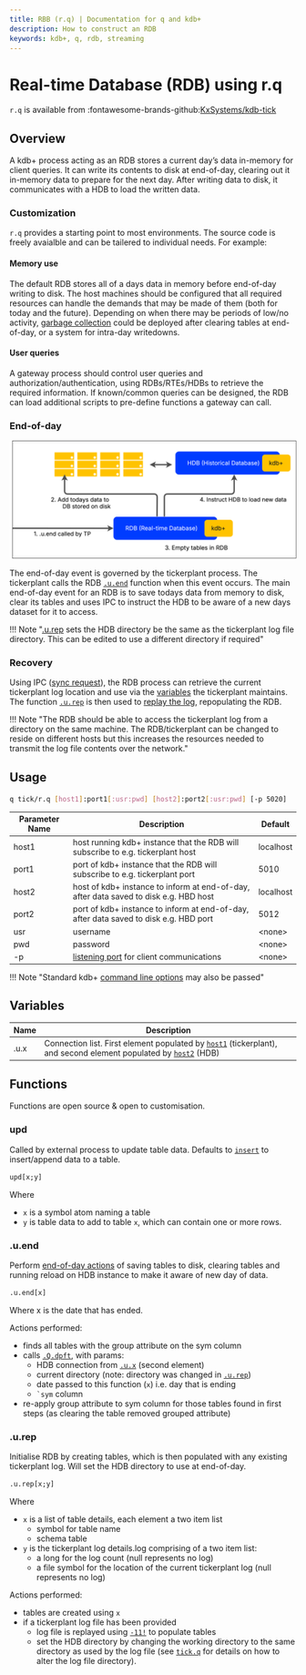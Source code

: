 ```yaml
---
title: RBB (r.q) | Documentation for q and kdb+
description: How to construct an RDB
keywords: kdb+, q, rdb, streaming
---
```

# Real-time Database (RDB) using r.q

`r.q` is available from :fontawesome-brands-github:[KxSystems/kdb-tick](https://github.com/KxSystems/kdb-tick)

## Overview

A kdb+ process acting as an RDB stores a current day’s data in-memory for client queries.
It can write its contents to disk at end-of-day, clearing out it in-memory data to prepare for the next day.
After writing data to disk, it communicates with a HDB to load the written data.

### Customization

`r.q` provides a starting point to most environments. The source code is freely avaialble and can be tailered to individual needs. For example:

#### Memory use

The default RDB stores all of a days data in memory before end-of-day writing to disk. The host machines should be configured that all required resources 
can handle the demands that may be made of them (both for today and the future).
Depending on when there may be periods of low/no activity, [garbage collection](../ref/dotq.md#gc-garbage-collect) could be deployed after clearing tables at end-of-day, or a system for intra-day writedowns.

#### User queries

A gateway process should control user queries and authorization/authentication, using RDBs/RTEs/HDBs to retrieve the required information.
If known/common queries can be designed, the RDB can load additional scripts to pre-define functions a gateway can call.

### End-of-day

![RDB_end-of-day](../img/rdb_end_of_day.svg)

The end-of-day event is governed by the tickerplant process. The tickerplant calls the RDB [`.u.end`](#uend) function when this event occurs.
The main end-of-day event for an RDB is to save todays data from memory to disk, clear its tables and uses IPC to instruct the HDB to be aware of a new days dataset for it to access.

!!! Note "[.u.rep](#urep) sets the HDB directory be the same as the tickerplant log file directory. This can be edited to use a different directory if required"

### Recovery

Using IPC ([sync request](../basics/ipc.md#sync-request-get)), the RDB process can retrieve the current tickerplant log location and use via the [variables](tickq.md#variables) the tickerplant maintains.
The function [`.u.rep`](#urep) is then used to [replay the log](../kb/logging.md#replaying-log-files), repopulating the RDB.

!!! Note "The RDB should be able to access the tickerplant log from a directory on the same machine. The RDB/tickerplant can be changed to reside on different hosts but this increases the resources needed to transmit the log file contents over the network."

## Usage

```bash
q tick/r.q [host1]:port1[:usr:pwd] [host2]:port2[:usr:pwd] [-p 5020]
```

| Parameter Name | Description | Default |
| ---- | ---- | --- |
| host1 | host running kdb+ instance that the RDB will subscribe to e.g. tickerplant host | localhost |
| port1 | port of kdb+ instance that the RDB will subscribe to  e.g. tickerplant port | 5010 |
| host2 | host of kdb+ instance to inform at end-of-day, after data saved to disk  e.g. HBD host | localhost |
| port2 | port of kdb+ instance to inform at end-of-day, after data saved to disk  e.g. HBD port | 5012 |
| usr   | username | &lt;none&gt; |
| pwd   | password | &lt;none&gt; |
| -p    | [listening port](../basics/cmdline.md#-p-listening-port) for client communications | &lt;none&gt; |

!!! Note "Standard kdb+ [command line options](../basics/cmdline.md) may also be passed"

## Variables

| Name | Description |
| ---- | ---- |
| .u.x | Connection list. First element populated by [`host1`](#usage) (tickerplant), and second element populated by [`host2`](#usage) (HDB) |

## Functions

Functions are open source & open to customisation.

### upd

Called by external process to update table data. Defaults to [`insert`](../ref/insert.md) to insert/append data to a table.

```q
upd[x;y]
```
Where

* `x` is a symbol atom naming a table
* `y` is table data to add to table `x`, which can contain one or more rows.

### .u.end

Perform [end-of-day actions](end-of-day) of saving tables to disk, clearing tables and running reload on HDB instance to make it aware of new day of data.

```q
.u.end[x]
```
Where x is the date that has ended.

Actions performed:

* finds all tables with the group attribute on the sym column
* calls [`.Q.dpft`](../ref/dotq.md#hdpf-save-tables), with params: 
    * HDB connection from [`.u.x`](#variables) (second element)
    * current directory (note: directory was changed in [`.u.rep`](#urep))
    * date passed to this function (`x`) i.e. day that is ending
    * `` `sym `` column
* re-apply group attribute to sym column for those tables found in first steps (as clearing the table removed grouped attribute)

### .u.rep

Initialise RDB by creating tables, which is then populated with any existing tickerplant log. Will set the HDB directory to use at end-of-day.

```q
.u.rep[x;y]
```
Where

* `x` is a list of table details, each element a two item list
    * symbol for table name
    * schema table
* `y` is the tickerplant log details.log comprising of a two item list:
    * a long for the log count (null represents no log)
    * a file symbol for the location of the current tickerplant log (null represents no log)

Actions performed:

* tables are created using `x`
* if a tickerplant log file has been provided
    * log file is replayed using [`-11!`](../basics/internal.md#-11-streaming-execute) to populate tables
    * set the HDB directory by changing the working directory to the same directory as used by the log file (see [`tick.q`](tickq.md#usage) for details on how to alter the log file directory).

